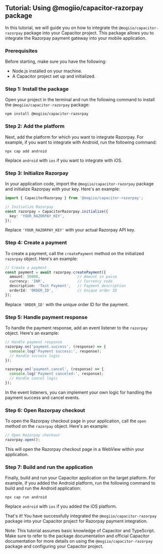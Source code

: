 ## Tutorial: Using @mogiio/capacitor-razorpay package

In this tutorial, we will guide you on how to integrate the `@mogiio/capacitor-razorpay` package into your Capacitor project. This package allows you to integrate the Razorpay payment gateway into your mobile application.

### Prerequisites

Before starting, make sure you have the following:

- Node.js installed on your machine.
- A Capacitor project set up and initialized.

### Step 1: Install the package

Open your project in the terminal and run the following command to install the `@mogiio/capacitor-razorpay` package:

```
npm install @mogiio/capacitor-razorpay
```

### Step 2: Add the platform

Next, add the platform for which you want to integrate Razorpay. For example, if you want to integrate with Android, run the following command:

```
npx cap add android
```

Replace `android` with `ios` if you want to integrate with iOS.

### Step 3: Initialize Razorpay

In your application code, import the `@mogiio/capacitor-razorpay` package and initialize Razorpay with your key. Here's an example:

```typescript
import { CapacitorRazorpay } from '@mogiio/capacitor-razorpay';

// Initialize Razorpay
const razorpay = CapacitorRazorpay.initialize({
  key: 'YOUR_RAZORPAY_KEY',
});
```

Replace `'YOUR_RAZORPAY_KEY'` with your actual Razorpay API key.

### Step 4: Create a payment

To create a payment, call the `createPayment` method on the initialized `razorpay` object. Here's an example:

```typescript
// Create a payment
const payment = await razorpay.createPayment({
  amount: 50000,                 // Amount in paise
  currency: 'INR',               // Currency code
  description: 'Test Payment',   // Payment description
  orderId: 'ORDER_ID',           // Unique order ID
});
```

Replace `'ORDER_ID'` with the unique order ID for the payment.

### Step 5: Handle payment response

To handle the payment response, add an event listener to the `razorpay` object. Here's an example:

```typescript
// Handle payment response
razorpay.on('payment.success', (response) => {
  console.log('Payment success:', response);
  // Handle success logic
});

razorpay.on('payment.cancel', (response) => {
  console.log('Payment canceled:', response);
  // Handle cancel logic
});
```

In the event listeners, you can implement your own logic for handling the payment success and cancel events.

### Step 6: Open Razorpay checkout

To open the Razorpay checkout page in your application, call the `open` method on the `razorpay` object. Here's an example:

```typescript
// Open Razorpay checkout
razorpay.open();
```

This will open the Razorpay checkout page in a WebView within your application.

### Step 7: Build and run the application

Finally, build and run your Capacitor application on the target platform. For example, if you added the Android platform, run the following command to build and run the Android application:

```
npx cap run android
```

Replace `android` with `ios` if you added the iOS platform.

That's it! You have successfully integrated the `@mogiio/capacitor-razorpay` package into your Capacitor project for Razorpay payment integration.

Note: This tutorial assumes basic knowledge of Capacitor and TypeScript. Make sure to refer to the package documentation and official Capacitor documentation for more details on using the `@mogiio/capacitor-razorpay` package and configuring your Capacitor project.